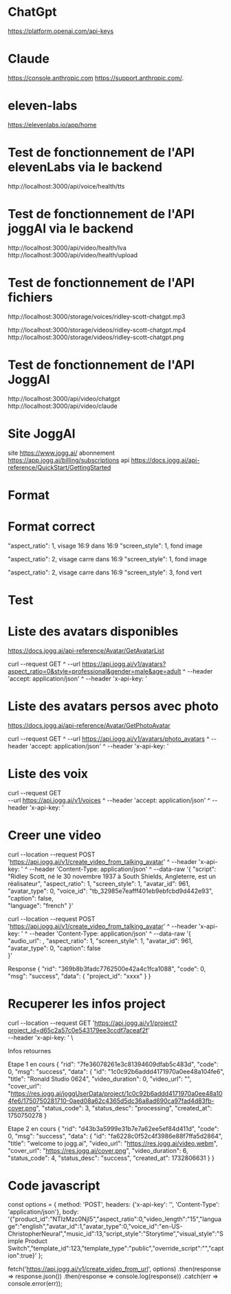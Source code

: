# ChatGpt
  https://platform.openai.com/api-keys

# Claude
  https://console.anthropic.com
  https://support.anthropic.com/.

# eleven-labs
  https://elevenlabs.io/app/home


# Test de fonctionnement de l'API elevenLabs via le backend
  http://localhost:3000/api/voice/health/tts

# Test de fonctionnement de l'API joggAI via le backend
  http://localhost:3000/api/video/health/lva
  http://localhost:3000/api/video/health/upload

# Test de fonctionnement de l'API fichiers
  http://localhost:3000/storage/voices/ridley-scott-chatgpt.mp3
  
  http://localhost:3000/storage/videos/ridley-scott-chatgpt.mp4
  http://localhost:3000/storage/videos/ridley-scott-chatgpt.png

# Test de fonctionnement de l'API JoggAI
  http://localhost:3000/api/video/chatgpt
  http://localhost:3000/api/video/claude

# Site JoggAI

  site        https://www.jogg.ai/
  abonnement  https://app.jogg.ai/billing/subscriptions
  api         https://docs.jogg.ai/api-reference/QuickStart/GettingStarted

# Format

   # Format correct
   "aspect_ratio": 1,     visage 16:9 dans 16:9
   "screen_style": 1,     fond image

   "aspect_ratio": 2,     visage carre dans 16:9
   "screen_style": 1,     fond image

   "aspect_ratio": 2,     visage carre dans 16:9
   "screen_style": 3,     fond vert


# Test


  # Liste des avatars disponibles

  https://docs.jogg.ai/api-reference/Avatar/GetAvatarList

  curl --request GET ^
    --url https://api.jogg.ai/v1/avatars?aspect_ratio=0&style=professional&gender=male&age=adult ^
    --header 'accept: application/json' ^
    --header 'x-api-key: <api-key>'

  # Liste des avatars persos avec photo

  https://docs.jogg.ai/api-reference/Avatar/GetPhotoAvatar
  
  curl --request GET ^
    --url https://api.jogg.ai/v1/avatars/photo_avatars ^
    --header 'accept: application/json' ^
    --header 'x-api-key: <api-key>'

  # Liste des voix

  curl --request GET \
    --url https://api.jogg.ai/v1/voices ^
    --header 'accept: application/json' ^
    --header 'x-api-key: <api-key>'

  # Creer une video

  curl --location --request POST 'https://api.jogg.ai/v1/create_video_from_talking_avatar' ^
  --header 'x-api-key: <your-api-key>' ^
  --header 'Content-Type: application/json' ^
  --data-raw '{
      "script": "Ridley Scott, né le 30 novembre 1937 à South Shields, Angleterre, est un réalisateur",
      "aspect_ratio": 1,
      "screen_style": 1,
      "avatar_id": 961,
      "avatar_type": 0,
      "voice_id": "tb_32985e7eafff401eb9ebfcbd9d442e93",
      "caption": false,   
      "language": "french"
  }'

  curl --location --request POST 'https://api.jogg.ai/v1/create_video_from_talking_avatar' ^
    --header 'x-api-key: <your-api-key>' ^
    --header 'Content-Type: application/json' ^
    --data-raw '{
        "audio_url": <your-audio-url>,
        "aspect_ratio": 1,
        "screen_style": 1,
        "avatar_id": 961,
        "avatar_type": 0,
        "caption": false   
    }'

  Response
  {
      "rid": "369b8b3fadc7762500e42a4c1fca1088",
      "code": 0,
      "msg": "success",
      "data": {
          "project_id": "xxxx"
      }
  }

  # Recuperer les infos project

curl --location --request GET 'https://api.jogg.ai/v1/project?project_id=d65c2a57c0e543179ee3ccdf7aceaf2f' \
--header 'x-api-key: <your-api-key>' \

  
  Infos retournes

  Etape 1 en cours
  {
    "rid": "7fe36078261e3c81394609dfab5c483d",
    "code": 0,
    "msg": "success",
    "data": {
        "id": "1c0c92b6addd4171970a0ee48a104fe6",
        "title": "Ronald Studio 0624",
        "video_duration": 0,
        "video_url": "",
        "cover_url": "https://res.jogg.ai/joggUserData/project/1c0c92b6addd4171970a0ee48a104fe6/1750750281710-0aed08a62c4365d5dc36a8ad690ca97fad4d83fb-cover.png",
        "status_code": 3,
        "status_desc": "processing",
        "created_at": 1750750278
    }

  Etape 2 en cours
  {
      "rid": "d43b3a5999e31b7e7a62ee5ef84d411d",
      "code": 0,
      "msg": "success",
      "data": {
          "id": "fa6228c0f52c4f3986e88f7ffa5d2864",
          "title": "welcome to jogg.ai",
          "video_url": "https://res.jogg.ai/video.webm",
          "cover_url": "https://res.jogg.ai/cover.png",
          "video_duration": 6,
          "status_code": 4,
          "status_desc": "success",
          "created_at": 1732806631
      }
  }



# Code javascript

  const options = {
    method: 'POST',
    headers: {'x-api-key': '<api-key>', 'Content-Type': 'application/json'},
    body: '{"product_id":"NTIzMzc0NjI5","aspect_ratio":0,"video_length":"15","language":"english","avatar_id":1,"avatar_type":0,"voice_id":"en-US-ChristopherNeural","music_id":13,"script_style":"Storytime","visual_style":"Simple Product Switch","template_id":123,"template_type":"public","override_script":"","caption":true}'
  };

  fetch('https://api.jogg.ai/v1/create_video_from_url', options)
    .then(response => response.json())
    .then(response => console.log(response))
    .catch(err => console.error(err));


